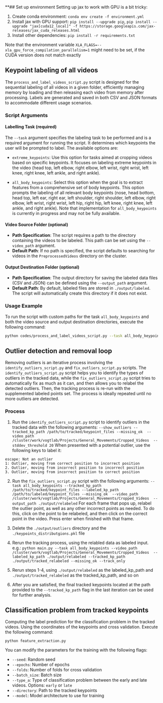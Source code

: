 **## Set up environment
Setting up jax to work with GPU is a bit tricky:
1. Create conda environment: `conda env create -f environment.yml`
2. Install jax with GPU support: `pip install --upgrade pip`, `pip install --upgrade "jax[cuda12_local]" -f https://storage.googleapis.com/jax-releases/jax_cuda_releases.html`
3. Install other dependencies: `pip install -r requirements.txt`

Note that the environment variable `XLA_FLAGS=--xla_gpu_force_compilation_parallelism=1` might need to be set, if the CUDA version does not match exactly



## Keypoint labeling of all videos
The `process_and_label_videos_script.py` script is designed for the sequential labeling of all videos in a given folder, efficiently managing memory by loading and then releasing each video from memory after processing. Labels are generated and saved in both CSV and JSON formats to accommodate different usage scenarios.

### Script Arguments

#### Labelling Task (required)

The `--task` argument specifies the labeling task to be performed and is a required argument for running the script. It determines which keypoints the user will be prompted to label. The available options are:

- `extreme_keypoints`: Use this option for tasks aimed at cropping videos based on specific keypoints. It focuses on labeling extreme keypoints in the video (head top, left elbow, right elbow, left wrist, right wrist, left knee, right knee, left ankle, and right ankle).
  
- `all_body_keypoints`: Select this option when the goal is to extract features from a comprehensive set of body keypoints. This option prompts the labeling of all relevant body keypoints (nose, head bottom, head top, left ear, right ear, left shoulder, right shoulder, left elbow, right elbow, left wrist, right wrist, left hip, right hip, left knee, right knee, left ankle, and right ankle). Note that implementation for `all_body_keypoints` is currently in progress and may not be fully available.


#### Video Source Folder (optional)

- **Path Specification**: The script requires a path to the directory containing the videos to be labeled. This path can be set using the `--video_path` argument.
- **Default Path**: If no path is specified, the script defaults to searching for videos in the `PreprocessedVideos` directory on the cluster.

#### Output Destination Folder (optional)

- **Path Specification**: The output directory for saving the labeled data files (CSV and JSON) can be defined using the `--output_path` argument.
- **Default Path**: By default, labeled files are stored in `./output/labeled`. The script will automatically create this directory if it does not exist.

### Usage Example

To run the script with custom paths for the task `all_body_keypoints` and both the video source and output destination directories, execute the following command:

```sh
python codes/process_and_label_videos_script.py --task all_body_keypoints --video_path /path/to/your/videos --output_path /path/to/save/labels
```

## Outlier detection and removal loop
Removing outliers is an iterative process involving the `identify_outliers_script.py` and `fix_outliers_script.py` scripts. The `identify_outliers_script.py` script helps you to identify the types of outliers in the tracked data, while the `fix_outliers_script.py` script tries to automatically fix as much as it can, and then allows you to relabel the detected outliers. Then, the tracking process is re-run with the supplemented labeled points set. The process is ideally repeated until no more outliers are detected.

### Process
1. Run the `identify_outliers_script.py` script to identify outliers in the tracked data with the following arguments:
`
--show_outliers
--tracked_kp_path /path/to/tracked/keypoint_files
--missing_ok 
--video_path /cluster/work/vogtlab/Projects/General_Movements/Cropped_Videos 
--stddev_threshold 20
`
When presented with a potential outlier, use the following keys to label it:
```
escape: Not an outlier
1: Outlier, moving from correct position to incorrect position
2. Outlier, moving from incorrect position to incorrect position
3. Outlier, moving from incorrect position to correct position
```

2. Run the `fix_outliers_script.py` script with the following arguments:
`
--task all_body_keypoints
--tracked_kp_path /path/to/tracked/keypoint_files
--labeled_kp_path /path/to/labeled/keypoint_files
--missing_ok 
--video_path /cluster/work/vogtlab/Projects/General_Movements/Cropped_Videos 
--output_path ./output/relabeled
`
For each frame that pops up, relabel the outlier point, as well as any other incorrect points as needed. To do this, click on the point to be relabeled, and then click on the correct point in the video. Press enter when finished with that frame.
3. Delete the `./output/outliers` directory and the `./keypoints_distributgions.pkl` file

4. Rerun the tracking process, using the relabled data as labeled input. e.g.:
`
python main.py --task all_body_keypoints --video_path /cluster/work/vogtlab/Projects/General_Movements/Cropped_Videos  --labeled_kp_path ./output/relabeled --tracked_kp_path ./output/tracked_relabeled --missing_ok --track_only
`
5. Rerun steps 1-4, using `./output/relabeled` as the labeled_kp_path and `./output/tracked_relabeled` as the tracked_kp_path, and so on
6. After you are satisfied, the final tracked keypoints located at the path provided to the `--tracked_kp_path` flag in the last iteration can be used for further analysis.


## Classification problem from tracked keypoints

Computing the label prediction for the classification problem in the tracked videos. Using the coordinates of the keypoints and cross validation. Execute the following command:

`
python feature_extraction.py 
`

You can modify the parameters for the training with the following flags:
- `--seed`: Random seed
- `--epochs`: Number of epochs
- `--folds`: Number of folds for cross validation
- `--batch_size`: Batch size
- `--type_a`: Type of classification problem between the early and late videos. Options: `early` or `late`
- `--directory`: Path to the tracked keypoints
- `--model`: Model architecture to use for training
